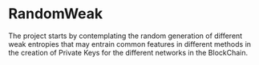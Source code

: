 # RandomWeak
The project starts by contemplating the random generation of different weak entropies that may entrain common features in different methods in the creation of Private Keys for the different networks in the BlockChain.
